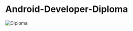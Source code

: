# Android-Developer-Diploma

![Diploma](https://github.com/justNotOnMyShift/android-developer-diplom/blob/main/Diplom.jpg)
